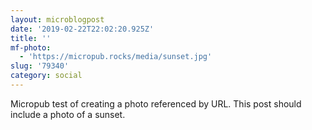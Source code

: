 ```yaml
---
layout: microblogpost
date: '2019-02-22T22:02:20.925Z'
title: ''
mf-photo:
  - 'https://micropub.rocks/media/sunset.jpg'
slug: '79340'
category: social
---
```

Micropub test of creating a photo referenced by URL. This post should include a photo of a sunset.
